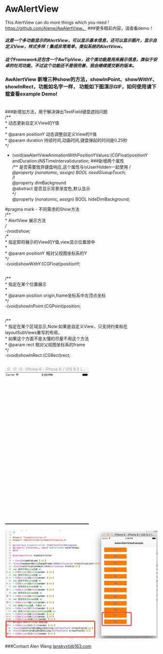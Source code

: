 # AwAlertView
This AlertView can do more things which you need !
https://github.com/Alenw/AwAlertView。
###更多精彩内容，请查看demo！

##### 这是一个多功能显示的AlertView，可以显示基本信息，还可以显示图片，显示自定义View，样式多样！集成非常简单，类似系统的AlertView。<br>
##### 这个Framework还包含一个AwTipView，这个类功能是用来展示信息，类似于安卓的吐司功能，不过这个功能还不是很完善，我会继续提交新的版本。<br>
### AwAlertView 新增三种show的方法，showInPoint、showWithY、showInRect，功能如名字一样，  功能如下图演示GIF，如何使用请下载查看example Demo! <br><br>

###新增加方法，用于解决弹出TextField键盘遮挡问题
<br>/**
 <br>*  动态更新自定义View的Y值
<br> *
 <br>*  @param positionY 动态调整自定义View的Y值
 <br>*  @param duration  持续时间,动画时间,键盘弹起的时间是0.25秒
<br> */<br>
- (void)awAlertViewAnimationWithPositionYValues:(CGFloat)positionY andDuration:(NSTimeInterval)duration;
###新增两个属性
<br>/** 是否需要放弃键盘响应,这个属性与isUserHidden一起使用 */
<br>@property (nonatomic, assign) BOOL needGiveupTouch;
<br>/*!
<br> @property      dimBackground
<br> @abstract      是否显示背景渐变色,默认显示
<br> */
<br>@property (nonatomic, assign) BOOL hideDimBackground;

#pragma mark - 不同需求的Show方法
<br>/**
<br> *  AlertView 展示方法
<br> */
<br>-(void)show;
<br>/**
<br> *  指定即将展示的View的Y值,view显示位置居中
<br> *
<br> *  @param positionY 相对父视图坐标系的Y
<br> */
<br>-(void)showWithY:(CGFloat)positionY;

<br>/**
<br> *  指定在某个位置展示
<br> *
<br> *  @param position origin,frame坐标系中左顶点坐标
<br> */
<br>-(void)showInPoint:(CGPoint)position;

<br>/**
<br> *  指定在某个区域显示,Note:如果是自定义View，只支持约束和在layoutSubViews重写的布局，
<br> *  如果这个方面不是太懂的尽量不用这个方法
<br> *  @param rect 相对父视图坐标系的frame
<br> */
<br>-(void)showInRect:(CGRect)rect;



<br>![](https://github.com/Alenw/AwAlertView/blob/master/wt2.gif)
<br><br>
![](https://github.com/Alenw/AwAlertView/blob/master/share.png)

###Contact
Alen Wang
lanskyxti@163.com

